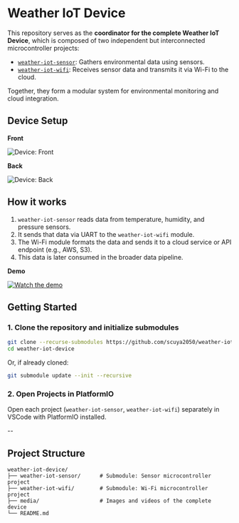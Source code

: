 # Weather IoT Device

This repository serves as the **coordinator for the complete Weather IoT Device**, which is composed of two independent but interconnected microcontroller projects:

- [`weather-iot-sensor`](https://github.com/scuya2050/weather-iot-sensor): Gathers environmental data using sensors.
- [`weather-iot-wifi`](https://github.com/scuya2050/weather-iot-wifi): Receives sensor data and transmits it via Wi-Fi to the cloud.

Together, they form a modular system for environmental monitoring and cloud integration.

## Device Setup


**Front**

![Device: Front](https://drive.google.com/uc?id=1x0ZgXlI--nRVUkQLewNJfkuE9jZQESTZ)



**Back**

![Device: Back](https://drive.google.com/uc?id=14ejcVIHO6SrFkeD85URkMfdWWA8HiSIC)


## How it works

1. `weather-iot-sensor` reads data from temperature, humidity, and pressure sensors.
2. It sends that data via UART to the `weather-iot-wifi` module.
3. The Wi-Fi module formats the data and sends it to a cloud service or API endpoint (e.g., AWS, S3).
4. This data is later consumed in the broader data pipeline.

**Demo**

[![Watch the demo](https://drive.google.com/uc?id=1ynL5ZIdr5Dtjvxb-9NPG-Xl9nS5MYr3V)](https://drive.google.com/file/d/17TZ3vrrcig424YB1HIAV1cwt8I9Ifuxn/view?usp=sharing)


## Getting Started

### 1. Clone the repository and initialize submodules

```bash
git clone --recurse-submodules https://github.com/scuya2050/weather-iot-device.git
cd weather-iot-device
```

Or, if already cloned:

```bash
git submodule update --init --recursive
```

### 2. Open Projects in PlatformIO

Open each project (`weather-iot-sensor`, `weather-iot-wifi`) separately in VSCode with PlatformIO installed.

--

## Project Structure

```
weather-iot-device/
├── weather-iot-sensor/      # Submodule: Sensor microcontroller project
├── weather-iot-wifi/        # Submodule: Wi-Fi microcontroller project
├── media/                   # Images and videos of the complete device
└── README.md
```